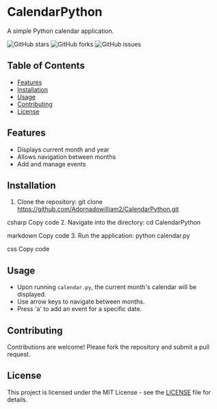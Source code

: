 # CalendarPython

A simple Python calendar application.

![GitHub stars](https://img.shields.io/github/stars/Adornadowilliam2/CalendarPython.svg?style=flat-square)
![GitHub forks](https://img.shields.io/github/forks/Adornadowilliam2/CalendarPython.svg?style=flat-square)
![GitHub issues](https://img.shields.io/github/issues/Adornadowilliam2/CalendarPython.svg?style=flat-square)

## Table of Contents
- [Features](#features)
- [Installation](#installation)
- [Usage](#usage)
- [Contributing](#contributing)
- [License](#license)

## Features
- Displays current month and year
- Allows navigation between months
- Add and manage events

## Installation
1. Clone the repository:
git clone https://github.com/Adornadowilliam2/CalendarPython.git

csharp
Copy code
2. Navigate into the directory:
cd CalendarPython

markdown
Copy code
3. Run the application:
python calendar.py

css
Copy code

## Usage
- Upon running `calendar.py`, the current month's calendar will be displayed.
- Use arrow keys to navigate between months.
- Press 'a' to add an event for a specific date.

## Contributing
Contributions are welcome! Please fork the repository and submit a pull request.

## License
This project is licensed under the MIT License - see the [LICENSE](LICENSE) file for details.
